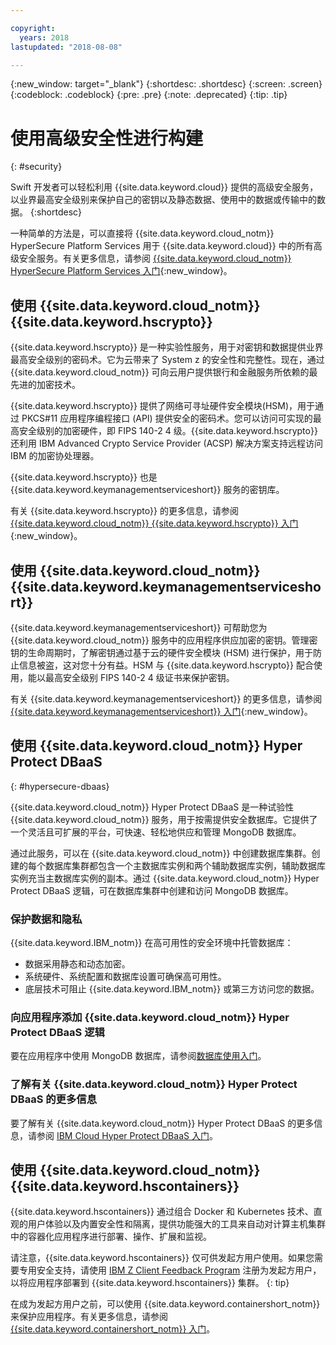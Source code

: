```yaml
---

copyright:
  years: 2018
lastupdated: "2018-08-08"

---
```

{:new_window: target="_blank"}
{:shortdesc: .shortdesc}
{:screen: .screen}
{:codeblock: .codeblock}
{:pre: .pre}
{:note: .deprecated}
{:tip: .tip} 

# 使用高级安全性进行构建
{: #security}

Swift 开发者可以轻松利用 {{site.data.keyword.cloud}} 提供的高级安全服务，以业界最高安全级别来保护自己的密钥以及静态数据、使用中的数据或传输中的数据。
{:shortdesc}

一种简单的方法是，可以直接将 {{site.data.keyword.cloud_notm}} HyperSecure Platform Services 用于 {{site.data.keyword.cloud}} 中的所有高级安全服务。有关更多信息，请参阅 [{{site.data.keyword.cloud_notm}} HyperSecure Platform Services 入门](/docs/services/hypersecure-platform/index.html){:new_window}。

## 使用 {{site.data.keyword.cloud_notm}} {{site.data.keyword.hscrypto}}

{{site.data.keyword.hscrypto}} 是一种实验性服务，用于对密钥和数据提供业界最高安全级别的密码术。它为云带来了 System z 的安全性和完整性。现在，通过 {{site.data.keyword.cloud_notm}} 可向云用户提供银行和金融服务所依赖的最先进的加密技术。

{{site.data.keyword.hscrypto}} 提供了网络可寻址硬件安全模块(HSM)，用于通过 PKCS#11 应用程序编程接口 (API) 提供安全的密码术。您可以访问可实现的最高安全级别的加密硬件，即 FIPS 140-2 4 级。{{site.data.keyword.hscrypto}} 还利用 IBM Advanced Crypto Service Provider (ACSP) 解决方案支持远程访问 IBM 的加密协处理器。

{{site.data.keyword.hscrypto}} 也是 {{site.data.keyword.keymanagementserviceshort}} 服务的密钥库。

有关 {{site.data.keyword.hscrypto}} 的更多信息，请参阅 [{{site.data.keyword.cloud_notm}} {{site.data.keyword.hscrypto}} 入门](/docs/services/hs-crypto/index.html){:new_window}。

## 使用 {{site.data.keyword.cloud_notm}} {{site.data.keyword.keymanagementserviceshort}}

{{site.data.keyword.keymanagementserviceshort}} 可帮助您为 {{site.data.keyword.cloud_notm}} 服务中的应用程序供应加密的密钥。管理密钥的生命周期时，了解密钥通过基于云的硬件安全模块 (HSM) 进行保护，用于防止信息被盗，这对您十分有益。HSM 与 {{site.data.keyword.hscrypto}} 配合使用，能以最高安全级别 FIPS 140-2 4 级证书来保护密钥。

有关 {{site.data.keyword.keymanagementserviceshort}} 的更多信息，请参阅 [{{site.data.keyword.keymanagementserviceshort}} 入门](/docs/services/keymgmt/index.html){:new_window}。

## 使用 {{site.data.keyword.cloud_notm}} Hyper Protect DBaaS
{: #hypersecure-dbaas}

{{site.data.keyword.cloud_notm}} Hyper Protect DBaaS 是一种试验性 {{site.data.keyword.cloud_notm}} 服务，用于按需提供安全数据库。它提供了一个灵活且可扩展的平台，可快速、轻松地供应和管理 MongoDB 数据库。

通过此服务，可以在 {{site.data.keyword.cloud_notm}} 中创建数据库集群。创建的每个数据库集群都包含一个主数据库实例和两个辅助数据库实例，辅助数据库实例充当主数据库实例的副本。通过 {{site.data.keyword.cloud_notm}} Hyper Protect DBaaS 逻辑，可在数据库集群中创建和访问 MongoDB 数据库。

### 保护数据和隐私

{{site.data.keyword.IBM_notm}} 在高可用性的安全环境中托管数据库：
 * 数据采用静态和动态加密。
 * 系统硬件、系统配置和数据库设置可确保高可用性。
 * 底层技术可阻止 {{site.data.keyword.IBM_notm}} 或第三方访问您的数据。

### 向应用程序添加 {{site.data.keyword.cloud_notm}} Hyper Protect DBaaS 逻辑

要在应用程序中使用 MongoDB 数据库，请参阅[数据库使用入门](../hypersecure_dbaas/database-cluster.html)。  

### 了解有关 {{site.data.keyword.cloud_notm}} Hyper Protect DBaaS 的更多信息

要了解有关 {{site.data.keyword.cloud_notm}} Hyper Protect DBaaS 的更多信息，请参阅 [IBM Cloud Hyper Protect DBaaS 入门](/docs/services/hyper-protect-dbaas/index.html)。

## 使用 {{site.data.keyword.cloud_notm}} {{site.data.keyword.hscontainers}}

{{site.data.keyword.hscontainers}} 通过组合 Docker 和 Kubernetes 技术、直观的用户体验以及内置安全性和隔离，提供功能强大的工具来自动对计算主机集群中的容器化应用程序进行部署、操作、扩展和监视。


请注意，{{site.data.keyword.hscontainers}} 仅可供发起方用户使用。如果您需要专用安全支持，请使用 [IBM Z Client Feedback Program](https://www-01.ibm.com/marketing/iwm/iwmdocs/web/cc/earlyprograms/zcustomer.shtml) 注册为发起方用户，以将应用程序部署到 {{site.data.keyword.hscontainers}} 集群。
{: tip}

在成为发起方用户之前，可以使用 {{site.data.keyword.containershort_notm}} 来保护应用程序。有关更多信息，请参阅 [{{site.data.keyword.containershort_notm}} 入门](/docs/containers/container_index.html#container_index)。
